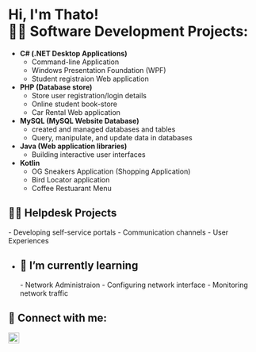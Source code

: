 <h1>Hi, I'm Thato! <br/

<h2>👨‍💻 Software Development Projects:</h2>

- <b>C# (.NET Desktop Applications)</b>
  - Command-line Application
  - Windows Presentation Foundation (WPF)
  - Student registraion Web application
- <b> PHP (Database store)</b>
  - Store user registration/login details
  - Online student book-store
  - Car Rental Web application
- <b>MySQL (MySQL Website Database)</b>
  - created and managed databases and tables
  - Query, manipulate, and update data in databases
- <b>Java (Web application libraries)</b>
  - Building interactive user interfaces
- <b>Kotlin</b>
  - OG Sneakers Application (Shopping Application)
  - Bird Locator application
  - Coffee Restuarant Menu
    
<h2> 👨‍💻 Helpdesk Projects</h2>
   - Developing self-service portals
   - Communication channels 
   - User Experiences

- <h2>🌱 I’m currently learning</h2> 
  - Network Administraion  
  - Configuring network interface
  - Monitoring network traffic

<h2> 🤳 Connect with me:</h2>

[<img align="left" alt="ThatoMore | LinkedIn" width="22px" src="https://cdn.jsdelivr.net/npm/simple-icons@v3/icons/linkedin.svg" />][linkedin]

[linkedin]:  https://www.linkedin.com/in/thato-more-a0636a233/

<!--
**More-jnr/More-jnr** is a ✨ _special_ ✨ repository because its `README.md` (this file) appears on your GitHub profile.

Here are some ideas to get you started:

- 🔭 I’m currently working on ...
- 👯 I’m looking to collaborate on ...
- 🤔 I’m looking for help with ...
- 💬 Ask me about ...
- 📫 How to reach me: ...
- 😄 Pronouns: ...
- ⚡ Fun fact: ...
-->

